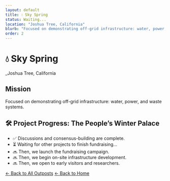 ```yaml
---
layout: default
title: 💧 Sky Spring
status: Waiting...
location: "Joshua Tree, California"
blurb: "Focused on demonstrating off-grid infrastructure: water, power, and waste systems."
order: 2
---
```


# 💧 Sky Spring  
_Joshua Tree, California



## Mission

Focused on demonstrating off-grid infrastructure: water, power, and waste systems.

## 🛠️ Project Progress: The People’s Winter Palace
- ✅ Discussions and consensus-building are complete.
- ⏳ Waiting for other projects to finish fundraising...
- 🔜 Then, we launch the fundraising campaign.
- 🔜 Then, we begin on-site infrastructure development.
- 🔜 Then, we open to early visitors and researchers.

[← Back to All Outposts](/outposts/)
[← Back to Home](/)
